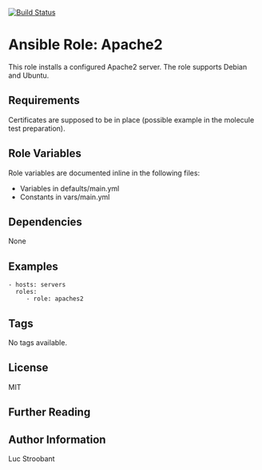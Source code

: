 [![Build Status](https://travis-ci.com/fiaasco/apache2.svg?branch=master)](https://travis-ci.com/fiaasco/apache2)

# Ansible Role: Apache2

This role installs a configured Apache2 server.
The role supports Debian and Ubuntu.

## Requirements

Certificates are supposed to be in place (possible example in the molecule test preparation).

## Role Variables

Role variables are documented inline in the following files:
- Variables in defaults/main.yml
- Constants in vars/main.yml


## Dependencies

None

## Examples

    - hosts: servers
      roles:
         - role: apaches2

## Tags

No tags available.

## License

MIT

## Further Reading


## Author Information

Luc Stroobant
